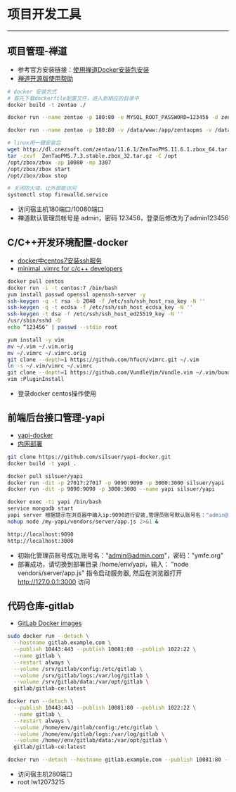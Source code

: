 # 项目开发工具
***
## 项目管理-禅道
- 参考官方安装链接：[使用禅道Docker安装包安装](https://www.zentao.net/book/zentaopmshelp/303.html)
- [ 禅道开源版使用帮助](https://www.zentao.net/book/zentaopmshelp/91.html)

```bash
# docker 安装方式
# 首先下载dockerfile配置文件，进入到相应的目录中
docker build -t zentao ./

docker run --name zentao -p 180:80 -e MYSQL_ROOT_PASSWORD=123456 -d zentao:latest

docker run --name zentao -p 180:80 -v /data/www:/app/zentaopms -v /data/data:/var/lib/mysql -e MYSQL_ROOT_PASSWORD=123456 -d zentao:latest

# linux用一键安装包
wget http://dl.cnezsoft.com/zentao/11.6.1/ZenTaoPMS.11.6.1.zbox_64.tar.gz
tar -zxvf  ZenTaoPMS.7.3.stable.zbox_32.tar.gz -C /opt
/opt/zbox/zbox -ap 10080 -mp 3307
/opt/zbox/zbox start
/opt/zbox/zbox stop

# 关闭防火墙，让外部能访问
systemctl stop firewalld.service
```

- 访问宿主机180端口/10080端口
- 禅道默认管理员帐号是 admin，密码 123456，登录后修改为了admin123456

## C/C++开发环境配置-docker
- [docker中centos7安装ssh服务](https://blog.csdn.net/qq_32969313/article/details/64919735)
- [minimal .vimrc for c/c++ developers](https://github.com/fuh/vimrc)

```bash
docker pull centos
docker run -i -t centos:7 /bin/bash
yum install passwd openssl openssh-server -y
ssh-keygen -q -t rsa -b 2048 -f /etc/ssh/ssh_host_rsa_key -N ''
ssh-keygen -q -t ecdsa -f /etc/ssh/ssh_host_ecdsa_key -N ''
ssh-keygen -t dsa -f /etc/ssh/ssh_host_ed25519_key -N ''
/usr/sbin/sshd -D
echo “123456″ | passwd --stdin root

yum install -y vim
mv ~/.vim ~/.vim.orig
mv ~/.vimrc ~/.vimrc.orig
git clone --depth=1 https://github.com/hfucn/vimrc.git ~/.vim
ln -s ~/.vim/vimrc ~/.vimrc
git clone --depth=1 https://github.com/VundleVim/Vundle.vim ~/.vim/bundle/Vundle.vim
vim :PluginInstall
```

- 登录docker centos操作使用

## 前端后台接口管理-yapi
- [yapi-docker](https://hub.docker.com/r/silsuer/yapi/)
- [内网部署](https://hellosean1025.github.io/yapi/devops/index.html)

```bash
git clone https://github.com/silsuer/yapi-docker.git
docker build -t yapi .

docker pull silsuer/yapi
docker run -dit -p 27017:27017 -p 9090:9090 -p 3000:3000 silsuer/yapi
docker run -dit -p 9090:9090 -p 3000:3000 --name yapi silsuer/yapi

docker exec -ti yapi /bin/bash
service mongodb start
yapi server 根据提示在浏览器中输入ip:9090进行安装,管理员账号默认账号名："admin@admin.com"，密码："ymfe.org"
nohup node /my-yapi/vendors/server/app.js 2>&1 &

http://localhost:9090
http://localhost:3000
```

- 初始化管理员账号成功,账号名："admin@admin.com"，密码："ymfe.org"
- 部署成功，请切换到部署目录 /home/env/yapi，输入： "node vendors/server/app.js" 指令启动服务器, 然后在浏览器打开 http://127.0.0.1:3000 访问

## 代码仓库-gitlab
- [GitLab Docker images](https://docs.gitlab.com/omnibus/docker/)

```bash
sudo docker run --detach \
  --hostname gitlab.example.com \
  --publish 10443:443 --publish 10081:80 --publish 1022:22 \
  --name gitlab \
  --restart always \
  --volume /srv/gitlab/config:/etc/gitlab \
  --volume /srv/gitlab/logs:/var/log/gitlab \
  --volume /srv/gitlab/data:/var/opt/gitlab \
  gitlab/gitlab-ce:latest

docker run --detach \
  --publish 10443:443 --publish 10081:80 --publish 1022:22 \
  --name gitlab \
  --restart always \
  --volume /home/env/gitlab/config:/etc/gitlab \
  --volume /home/env/gitlab/logs:/var/log/gitlab \
  --volume /home//env/gitlab/data:/var/opt/gitlab \
  gitlab/gitlab-ce:latest

docker run --detach --hostname gitlab.example.com --publish 10081:80 --name gitlab gitlab/gitlab-ce:latest
```

- 访问宿主机280端口
- root lw12073215